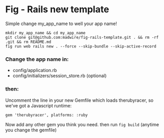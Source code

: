 # Fig - Rails new template

Simple change my_app_name to well your app name!

```
mkdir my_app_name && cd my_app_name
git clone git@github.com:madwire/fig-rails-template.git . && rm -rf .git && rm README.md
fig run web rails new . --force --skip-bundle --skip-active-record
```

### Change the app name in:

- config/application.rb
- config/initializers/session_store.rb (optional)

### then:

Uncomment the line in your new Gemfile which loads therubyracer, so we've got a Javascript runtime:

`gem 'therubyracer', platforms: :ruby`

Now add any other gem you think you need. then run `fig build` (anytime you change the gemfile)